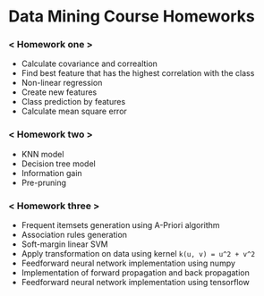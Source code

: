 # Data Mining Course Homeworks

### \< Homework one >
* Calculate covariance and correaltion
* Find best feature that has the highest correlation with the class
* Non-linear regression
* Create new features
* Class prediction by features
* Calculate mean square error

### \< Homework two >
* KNN model
* Decision tree model
* Information gain
* Pre-pruning

### \< Homework three >
* Frequent itemsets generation using A-Priori algorithm
* Association rules generation
* Soft-margin linear SVM
* Apply transformation on data using kernel `k(u, v) = u^2 + v^2`
* Feedforward neural network implementation using numpy
* Implementation of forward propagation and back propagation
* Feedforward neural network implementation using tensorflow
